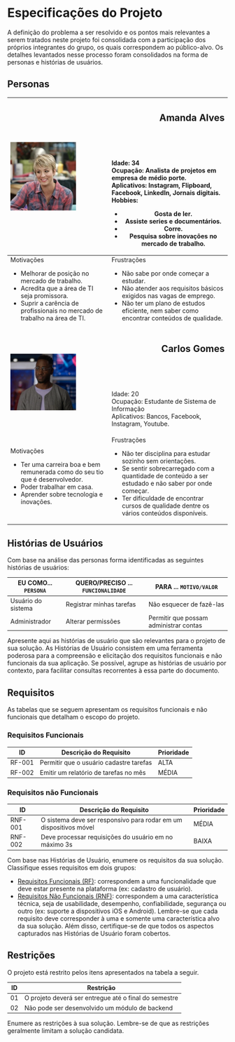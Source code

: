 # Especificações do Projeto

A definição do problema a ser resolvido e os pontos mais relevantes a serem tratados neste projeto foi consolidada com a participação dos próprios integrantes do grupo, os quais correspondem ao público-alvo. Os detalhes levantados nesse processo foram consolidados na forma de personas e histórias de usuários. 

## Personas
| <img src="https://github.com/ICEI-PUC-Minas-PMV-ADS/pmv-ads-2023-1-e1-proj-web-t16-e1-proj-web-t16-time10-devplay/blob/bcc905714254facee4994c3c50a6e6ef642ed296/docs/img/amandaalves.png" width="150" title="Amanda Alves" align="left"> | <h2 align="right"><b>Amanda Alves</b></h2></br></br></br> <p align="left">Idade: 34 <br/> Ocupação: Analista de projetos em empresa de médio porte. <br/> Aplicativos: Instagram, Flipboard, Facebook, LinkedIn, Jornais digitais. Hobbies: <ul><li>Gosta de ler.</li> <li>Assiste series e documentários.</li> <li>Corre.</li> <li>Pesquisa sobre inovações no mercado de trabalho.</li></ul> </p> |
| --- | --- |
| Motivações <ul><li>Melhorar de posição no mercado de trabalho.</li><li>Acredita que a área de TI seja promissora. </li><li>Suprir a carência de profissionais no mercado de trabalho na área de TI. </li></ul> | Frustrações <br/> <ul><li>Não sabe por onde começar a estudar.</li> <li>Não atender aos requisitos básicos exigidos nas vagas de emprego.</li> <li>Não ter um plano de estudos eficiente, nem saber como encontrar conteúdos de qualidade.</li></ul> | |
| <img src="https://github.com/ICEI-PUC-Minas-PMV-ADS/pmv-ads-2023-1-e1-proj-web-t16-e1-proj-web-t16-time10-devplay/blob/bcc905714254facee4994c3c50a6e6ef642ed296/docs/img/carlosgomes.png" width="150" title="Carlos Gomes" align="center"> | <h2 align="right"><b>Carlos Gomes</b></h2></br></br></br> <p align="left">Idade: 20 <br/> Ocupação: Estudante de Sistema de Informação <br/> Aplicativos: Bancos, Facebook, Instagram, Youtube. </p> |
| Motivações <ul><li>Ter uma carreira boa e bem remunerada como do seu tio que é desenvolvedor.</li><li>Poder trabalhar em casa. </li><li>Aprender sobre tecnologia e inovações. </li></ul> | Frustrações <br/> <ul><li>Não ter disciplina para estudar sozinho sem orientações.</li> <li>Se sentir sobrecarregado com a quantidade de conteúdo a ser estudado e não saber por onde começar.</li> <li>Ter dificuldade de encontrar cursos de qualidade dentre os vários conteúdos disponíveis.</li></ul> | Hobbies <br/> <ul><li>Gosta de ler.</li> <li>Assiste series e documentários.</li> <li>Corre.</li> <li>Pesquisa sobre inovações no mercado de trabalho.</li></ul> |



## Histórias de Usuários

Com base na análise das personas forma identificadas as seguintes histórias de usuários:

|EU COMO... `PERSONA`| QUERO/PRECISO ... `FUNCIONALIDADE` |PARA ... `MOTIVO/VALOR`                 |
|--------------------|------------------------------------|----------------------------------------|
|Usuário do sistema  | Registrar minhas tarefas           | Não esquecer de fazê-las               |
|Administrador       | Alterar permissões                 | Permitir que possam administrar contas |

Apresente aqui as histórias de usuário que são relevantes para o projeto de sua solução. As Histórias de Usuário consistem em uma ferramenta poderosa para a compreensão e elicitação dos requisitos funcionais e não funcionais da sua aplicação. Se possível, agrupe as histórias de usuário por contexto, para facilitar consultas recorrentes à essa parte do documento.


## Requisitos

As tabelas que se seguem apresentam os requisitos funcionais e não funcionais que detalham o escopo do projeto.

### Requisitos Funcionais

|ID    | Descrição do Requisito  | Prioridade |
|------|-----------------------------------------|----|
|RF-001| Permitir que o usuário cadastre tarefas | ALTA | 
|RF-002| Emitir um relatório de tarefas no mês   | MÉDIA |


### Requisitos não Funcionais

|ID     | Descrição do Requisito  |Prioridade |
|-------|-------------------------|----|
|RNF-001| O sistema deve ser responsivo para rodar em um dispositivos móvel | MÉDIA | 
|RNF-002| Deve processar requisições do usuário em no máximo 3s |  BAIXA | 

Com base nas Histórias de Usuário, enumere os requisitos da sua solução. Classifique esses requisitos em dois grupos:

- [Requisitos Funcionais
 (RF)](https://pt.wikipedia.org/wiki/Requisito_funcional):
 correspondem a uma funcionalidade que deve estar presente na
  plataforma (ex: cadastro de usuário).
- [Requisitos Não Funcionais
  (RNF)](https://pt.wikipedia.org/wiki/Requisito_n%C3%A3o_funcional):
  correspondem a uma característica técnica, seja de usabilidade,
  desempenho, confiabilidade, segurança ou outro (ex: suporte a
  dispositivos iOS e Android).
Lembre-se que cada requisito deve corresponder à uma e somente uma
característica alvo da sua solução. Além disso, certifique-se de que
todos os aspectos capturados nas Histórias de Usuário foram cobertos.

## Restrições

O projeto está restrito pelos itens apresentados na tabela a seguir.

|ID| Restrição                                             |
|--|-------------------------------------------------------|
|01| O projeto deverá ser entregue até o final do semestre |
|02| Não pode ser desenvolvido um módulo de backend        |


Enumere as restrições à sua solução. Lembre-se de que as restrições geralmente limitam a solução candidata.

